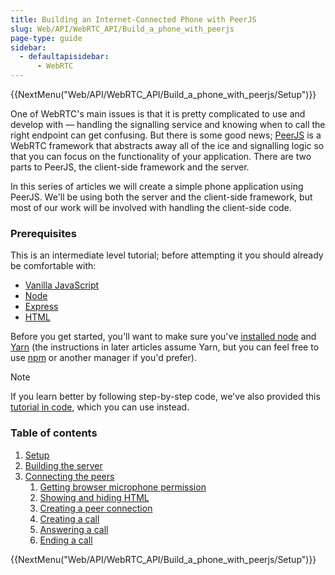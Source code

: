 ```yaml
---
title: Building an Internet-Connected Phone with PeerJS
slug: Web/API/WebRTC_API/Build_a_phone_with_peerjs
page-type: guide
sidebar:
  - defaultapisidebar:
      - WebRTC
---
```


{{NextMenu("Web/API/WebRTC_API/Build_a_phone_with_peerjs/Setup")}}

One of WebRTC's main issues is that it is pretty complicated to use and develop with — handling the signalling service and knowing when to call the right endpoint can get confusing. But there is some good news; [PeerJS](https://peerjs.com/) is a WebRTC framework that abstracts away all of the ice and signalling logic so that you can focus on the functionality of your application. There are two parts to PeerJS, the client-side framework and the server.

In this series of articles we will create a simple phone application using PeerJS. We'll be using both the server and the client-side framework, but most of our work will be involved with handling the client-side code.

### Prerequisites

This is an intermediate level tutorial; before attempting it you should already be comfortable with:

- [Vanilla JavaScript](/en-US/docs/Web/JavaScript)
- [Node](https://nodejs.org/en)
- [Express](/en-US/docs/Learn_web_development/Extensions/Server-side/Express_Nodejs)
- [HTML](/en-US/docs/Web/HTML)

Before you get started, you'll want to make sure you've [installed node](https://nodejs.org/en/download) and [Yarn](https://classic.yarnpkg.com/en/docs/install) (the instructions in later articles assume Yarn, but you can feel free to use [npm](https://docs.npmjs.com/getting-started/) or another manager if you'd prefer).

> [!NOTE]
> If you learn better by following step-by-step code, we've also provided this [tutorial in code](https://github.com/SamsungInternet/WebPhone/tree/master/tutorial), which you can use instead.

### Table of contents

1. [Setup](/en-US/docs/Web/API/WebRTC_API/Build_a_phone_with_peerjs/Setup)
2. [Building the server](/en-US/docs/Web/API/WebRTC_API/Build_a_phone_with_peerjs/Build_the_server)
3. [Connecting the peers](/en-US/docs/Web/API/WebRTC_API/Build_a_phone_with_peerjs/Connect_peers)
   1. [Getting browser microphone permission](/en-US/docs/Web/API/WebRTC_API/Build_a_phone_with_peerjs/Connect_peers/Get_microphone_permission)
   2. [Showing and hiding HTML](/en-US/docs/Web/API/WebRTC_API/Build_a_phone_with_peerjs/Connect_peers/Show_hide_html)
   3. [Creating a peer connection](/en-US/docs/Web/API/WebRTC_API/Build_a_phone_with_peerjs/Connect_peers/Create_a_peer_connection)
   4. [Creating a call](/en-US/docs/Web/API/WebRTC_API/Build_a_phone_with_peerjs/Connect_peers/Creating_a_call)
   5. [Answering a call](/en-US/docs/Web/API/WebRTC_API/Build_a_phone_with_peerjs/Connect_peers/Answer_a_call)
   6. [Ending a call](/en-US/docs/Web/API/WebRTC_API/Build_a_phone_with_peerjs/Connect_peers/End_a_call)

{{NextMenu("Web/API/WebRTC_API/Build_a_phone_with_peerjs/Setup")}}
